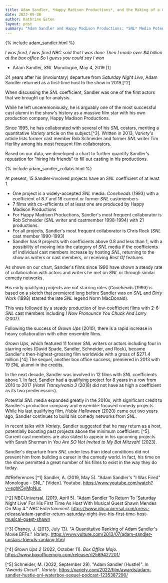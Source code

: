 ```yaml
---
title: Adam Sandler, *Happy Madison Productions*, and the Making of a Comedy Career
date: 2022-09-30
author: Kathrine Esten
layout: post
summary: "Adam Sandler and Happy Madison Productions: *SNL* Media Potential"
---
```

{% include adam_sandler.html %}


*I was fired, I was fired*
*NBC said that I was done*
*Then I made over $4 billion at the box office*
*So I guess you could say I won*
- Adam Sandler, *SNL* Monologue, May 4, 2019 [1]

24 years after his (involuntary) departure from *Saturday Night Live*, Adam Sandler returned as a first-time host to the show in 2019.[^2] 

When discussing the *SNL* coefficient, Sandler was one of the first actors that we brought up for analysis. 

While he left unceremoniously, he is arguably one of the most successful cast alumni in the show's history as a massive film star with his own production company, Happy Madison Productions. 

Since 1995, he has collaborated with several of his *SNL* costars, meriting a quantitative *Variety* article on the subject.[^3]. Written in 2013, *Variety's* article lists former cast member Rob Schneider and former *SNL* writer Tim Herlihy among his most frequent film collaborators. 

Based on our data, we developed a chart to further quantify Sandler's reputation for "hiring his friends" to fill out casting in his productions. 
 
{% include adam_sandler_collabs.html %}

At present, 15 Sandler-involved projects have an *SNL* coefficient of at least 1.

* One project is a widely-accepted *SNL* media: *Coneheads* (1993) with a coefficient of 8.7 and 18 current or former *SNL* castmembers 
* 7 films with co-efficients of at least one are produced by Happy Madison Productions
* For Happy Madison Productions, Sandler's most frequent collaborator is Rob Schneider (*SNL* writer and castmember 1998-1994) with 21 productions.
* For all projects, Sandler's most frequent collaborator is Chris Rock (*SNL* cast member 1990-1993)
* Sandler has 9 projects with coefficients above 0.8 and less than 1, with a possibility of moving into the category of *SNL* media if the coefficients of individual cast members increase by hosting *SNL*, returning to the show as writers or cast members, or receiving *Best Of* features

As shown on our chart, Sandler's films since 1990 have shown a steady rate of collaboration with actors and writers he met on *SNL* or through similar comedy networks. 

His early qualifying projects are not starring roles (*Coneheads* (1993) is based on a sketch that premiered long before Sandler was on *SNL* and *Dirty Work* (1998) starred the late *SNL* legend Norm MacDonald). 

This was followed by a steady production of low-coefficient films with 2-6 *SNL* cast members including *I Now Pronounce You Chuck And Larry* (2007).

Following the success of *Grown Ups* (2010), there is a rapid increase in heavy collaboration with other ensemble films.

*Grown Ups*, which featured 11 former *SNL* writers or actors including four in starring roles (David Spade, Sandler, Schneider, and Rock), became Sandler's then-highest-grossing film worldwide with a gross of $271.4 million.[^4] The sequel, another box office success, premiered in 2013 with 19 *SNL* alumni in the credits.
 
In the next decade, Sandler was involved in 12 films with *SNL* coefficients above 1. In fact, Sandler had a qualifying project for 8 years in a row from 2010 to 2017 (*Hotel Transylvania 3* (2018) did not have as high a coefficient as its two predecessors). 

Potential *SNL* media expanded greatly in the 2010s, with significant credit to Sandler's production company and ensemble-focused comedy projects. While his last qualifying film, *Hubie Halloween* (2020) came out two years ago, Sandler continues to build his comedy networks from *SNL*. 

In recent talks with *Variety*, Sandler suggested that he may return as a host, potentially boosting past projects above the minimum coefficient. [^5]. Current cast members are also slated to appear in his upcoming projects with Sarah Sherman in *You Are SO Not Invited to My Bat Mitzvah!* (2023). 

Sandler's departure from *SNL* under less than ideal conditions did not prevent him from building a career in the comedy world. In fact, his time on the show permitted a great number of his films to exist in the way they do today.  


##References
[^1] Sandler, A. (2019, May 5). "Adam Sandler's "I Was Fired" Monologue - SNL." [Video]. Youtube. https://www.youtube.com/watch?v=eghK5yMpNuc 

[^2] NBCUniversal. (2019, April 5). "Adam Sandler To Return To 'Saturday Night Live' For His First Time As Host With Musical Guest Shawn Mendes On May 4." *NBC Entertainment*. https://www.nbcuniversal.com/press-release/adam-sandler-return-saturday-night-live-his-first-time-host-musical-guest-shawn

[^3] Chaney, J. (2013, July 13). "A Quantitative Ranking of Adam Sandler's Movie BFFs." *Variety*. https://www.vulture.com/2013/07/adam-sandler-costars-friends-ranking.html

[^4] *Grown Ups 2* (2022, October 11). *Box Office Mojo*. https://www.boxofficemojo.com/release/rl2589427201/

[^5] Schneider, M. (2022, September 29). "Adam Sandler (Hustle)". In *“Awards Circuit”*. *Variety*. https://variety.com/2022/film/awards/adam-sandler-hustle-snl-waterboy-sequel-podcast-1235387290/

 